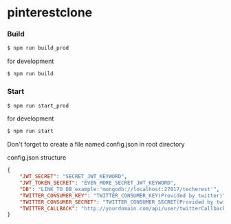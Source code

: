 # pinterestclone

### Build
```sh
$ npm run build_prod
```
for development
```sh
$ npm run build
```

### Start
```sh
$ npm run start_prod
```
for development
```sh
$ npm run start
```

Don't forget to create a file named config.json in root directory

config.json structure
``` json
{
    "JWT_SECRET": "SECRET_JWT_KEYWORD",
    "JWT_TOKEN_SECRET": "EVEN_MORE_SECRET_JWT_KEYWORD",
    "DB": "LINK_TO_DB_example:'mongodb://localhost:27017/techerest'",
    "TWITTER_CONSUMER_KEY": "TWITTER_CONSUMER_KEY(Provided by twitter)",
    "TWITTER_CONSUMER_SECRET": "TWITTER_CONSUMER_SECRET(Provided by twitter)",
    "TWITTER_CALLBACK": "http://yourdomain.com/api/user/twitterCallback"
}
```
